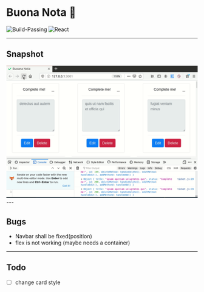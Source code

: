 # Buona Nota 📒

![Build-Passing][1] ![React][2]

[1]: https://img.shields.io/:Build-Passing-Green.svg?style=round-square
[2]: https://img.shields.io/:Framwork-React-blue.svg?style=round-square

---

## Snapshot
<img src="/images/buona_nota.gif">
---

## Bugs
* Navbar shall be fixed(position)
* flex is not working (maybe needs a container)
---

## Todo
* [ ] change card style

